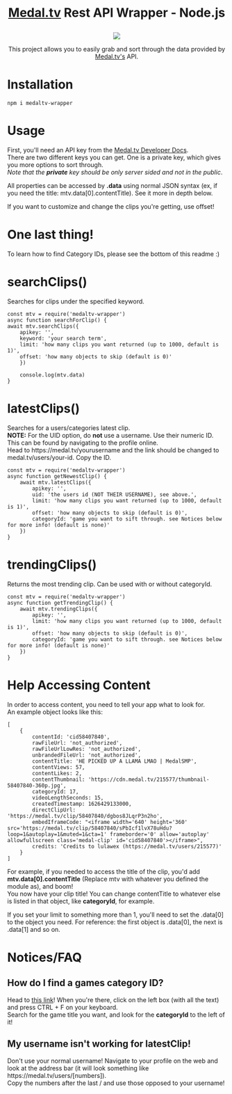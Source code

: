 # <p align="center"><a href="https://medal.tv/">Medal.tv</a> Rest API Wrapper - Node.js</p>
<p align="center"
<a href="https://npmjs.com/package/medaltv-wrapper"><img src="https://nodei.co/npm/medaltv-wrapper.png?downloads=true&downloadRank=true&stars=true"></a>
</p>
<p align="center">This project allows you to easily grab and sort through the data provided by <a href="https://medal.tv">Medal.tv's</a> API. 

# Installation
```
npm i medaltv-wrapper
```

# Usage
<p>First, you'll need an API key from the <a href="https://docs.medal.tv/api#generate-an-api-key">Medal.tv Developer Docs</a>.<br>
There are two different keys you can get. One is a private key, which gives you more options to sort through.<br>
<i>Note that the <strong>private</strong> key should be only server sided and not in the public</i>.</p>

<p>All properties can be accessed by <strong>.data</strong> using normal JSON syntax (ex, if you need the title: mtv.data[0].contentTitle). See it more in depth below.</p>

<p>If you want to customize and change the clips you're getting, use offset!</p>

# One last thing!
<p>To learn how to find Category IDs, please see the bottom of this readme :)</p>

# searchClips()
<p>Searches for clips under the specified keyword.</p>

```
const mtv = require('medaltv-wrapper')
async function searchForClip() {
await mtv.searchClips({
    apikey: '',
    keyword: 'your search term',
    limit: 'how many clips you want returned (up to 1000, default is 1)',
    offset: 'how many objects to skip (default is 0)'
    })

    console.log(mtv.data)
}
```
# latestClips()
<p>Searches for a users/categories latest clip.<br>
<strong>NOTE:</strong> For the UID option, do <strong>not</strong> use a username. Use their numeric ID. This can be found by navigating to the profile online.<br>
Head to https://medal.tv/yourusername and the link should be changed to medal.tv/users/your-id. Copy the ID.</p>

```
const mtv = require('medaltv-wrapper')
async function getNewestClip() {
    await mtv.latestClips({
        apikey: '',
        uid: 'the users id (NOT THEIR USERNAME), see above.',
        limit: 'how many clips you want returned (up to 1000, default is 1)',
        offset: 'how many objects to skip (default is 0)',
        categoryId: 'game you want to sift through. see Notices below for more info! (default is none)'
    })
}
```
# trendingClips()
<p>Returns the most trending clip. Can be used with or without categoryId.</p>

```
const mtv = require('medaltv-wrapper')
async function getTrendingClip() {
    await mtv.trendingClips({
        apikey: '',
        limit: 'how many clips you want returned (up to 1000, default is 1)',
        offset: 'how many objects to skip (default is 0)',
        categoryId: 'game you want to sift through. see Notices below for more info! (default is none)'
    })
}
```

# Help Accessing Content
<p>In order to access content, you need to tell your app what to look for.<br>
An example object looks like this:</p>

```
[
    {
        contentId: 'cid58407840',
        rawFileUrl: 'not_authorized',
        rawFileUrlLowRes: 'not_authorized',
        unbrandedFileUrl: 'not_authorized',
        contentTitle: 'HE PICKED UP A LLAMA LMAO | MedalSMP',
        contentViews: 57,
        contentLikes: 2,
        contentThumbnail: 'https://cdn.medal.tv/215577/thumbnail-58407840-360p.jpg',
        categoryId: 17,
        videoLengthSeconds: 15,
        createdTimestamp: 1626429133000,
        directClipUrl: 'https://medal.tv/clip/58407840/dgbos8JLqrP3n2ho',
        embedIframeCode: "<iframe width='640' height='360' src='https://medal.tv/clip/58407840/sPbIcf1lvX78uHdu?loop=1&autoplay=1&muted=1&cta=1' frameborder='0' allow='autoplay' allowfullscreen class='medal-clip' id='cid58407840'></iframe>",
        credits: 'Credits to lulawex (https://medal.tv/users/215577)' 
    }
]
```
<p>For example, if you needed to access the title of the clip, you'd add <strong>mtv.data[0].contentTitle</strong> (Replace mtv with whatever you defined the module as), and boom!<br> You now have your clip title! You can change contentTitle to whatever else is listed in that object, like <strong>categoryId</strong>, for example.</p>

<p>If you set your limit to something more than 1, you'll need to set the .data[0] to the object you need. For reference: the first object is .data[0], the next is .data[1] and so on.</p> 

# Notices/FAQ
## How do I find a games category ID?
<p>Head to <a href="https://jsoneditoronline.org/#left=url.https%3A%2F%2Fapi-v2.medal.tv%2Fcategories">this link</a>! When you're there, click on the left box (with all the text) and press CTRL + F on your keyboard.<br> Search for the game title you want, and look for the <strong>categoryId</strong> to the left of it!</p>

## My username isn't working for latestClip!
<p>Don't use your normal username! Navigate to your profile on the web and look at the address bar (it will look something like https://medal.tv/users/[numbers]).<br>Copy the numbers after the last / and use those opposed to your username!</p>